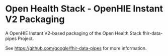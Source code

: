 # Open Health Stack - OpenHIE Instant V2 Packaging

A OpenHIE Instant V2-based packaging of the Open Health Stack fhir-data-pipes Project.

See https://github.com/google/fhir-data-pipes for more information. 